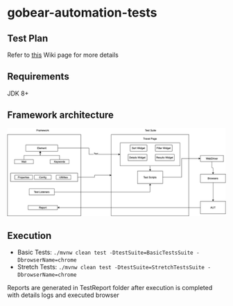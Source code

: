 # gobear-automation-tests

## Test Plan
Refer to [this](https://github.com/zarashima/gobear-automation-tests/wiki/Test-Plan) Wiki page for more details

## Requirements
JDK 8+

## Framework architecture
![framework](https://github.com/zarashima/gobear-automation-tests/blob/master/framework-architecture.png)
## Execution
* Basic Tests: `./mvnw clean test -DtestSuite=BasicTestsSuite -DbrowserName=chrome`
* Stretch Tests: `./mvnw clean test -DtestSuite=StretchTestsSuite -DbrowserName=chrome`

Reports are generated in TestReport folder after execution is completed with details logs and executed browser
